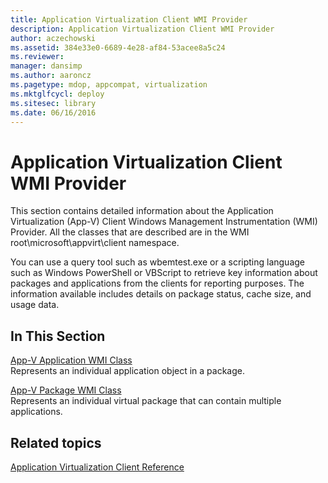 ```yaml
---
title: Application Virtualization Client WMI Provider
description: Application Virtualization Client WMI Provider
author: aczechowski
ms.assetid: 384e33e0-6689-4e28-af84-53acee8a5c24
ms.reviewer: 
manager: dansimp
ms.author: aaroncz
ms.pagetype: mdop, appcompat, virtualization
ms.mktglfcycl: deploy
ms.sitesec: library
ms.date: 06/16/2016
---
```



# Application Virtualization Client WMI Provider


This section contains detailed information about the Application Virtualization (App-V) Client Windows Management Instrumentation (WMI) Provider. All the classes that are described are in the WMI root\\microsoft\\appvirt\\client namespace.

You can use a query tool such as wbemtest.exe or a scripting language such as Windows PowerShell or VBScript to retrieve key information about packages and applications from the clients for reporting purposes. The information available includes details on package status, cache size, and usage data.

## In This Section


<a href="" id="app-v-application-wmi-class"></a>[App-V Application WMI Class](app-v-application-wmi-class.md)  
Represents an individual application object in a package.

<a href="" id="app-v-package-wmi-class"></a>[App-V Package WMI Class](app-v-package-wmi-class.md)  
Represents an individual virtual package that can contain multiple applications.

## Related topics


[Application Virtualization Client Reference](application-virtualization-client-reference.md)

 

 






